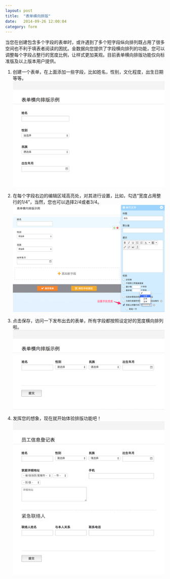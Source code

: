 ```yaml
---
layout: post
title:  "表单横向排版"
date:   2014-09-26 12:00:04
category: form
---
```


当您在创建包含多个字段的表单时，或许遇到了多个短字段纵向排列既占用了很多空间也不利于填表者阅读的困扰。金数据向您提供了字段横向排列的功能，您可以调整每个字段占整行的宽度比例，让样式更加美观。目前表单横向排版功能仅向标准版及以上版本用户提供。

1. 创建一个表单，在上面添加一些字段，比如姓名，性别，文化程度，出生日期等等。
	![](/images/customize-layout-1.png)

2. 在每个字段右边的编辑区域高亮处，对其进行设置，比如，勾选“宽度占用整行的1/4”，当然，您也可以选择2/4或者3/4。
	![](/images/customize-layout-2.png)

3. 点击保存，访问一下发布出去的表单，所有字段都按照设定好的宽度横向排列啦。
	![](/images/customize-layout-3.png)

4. 发挥您的想象，现在就开始体验排版功能吧！
	![](/images/customize-layout-4.png)
